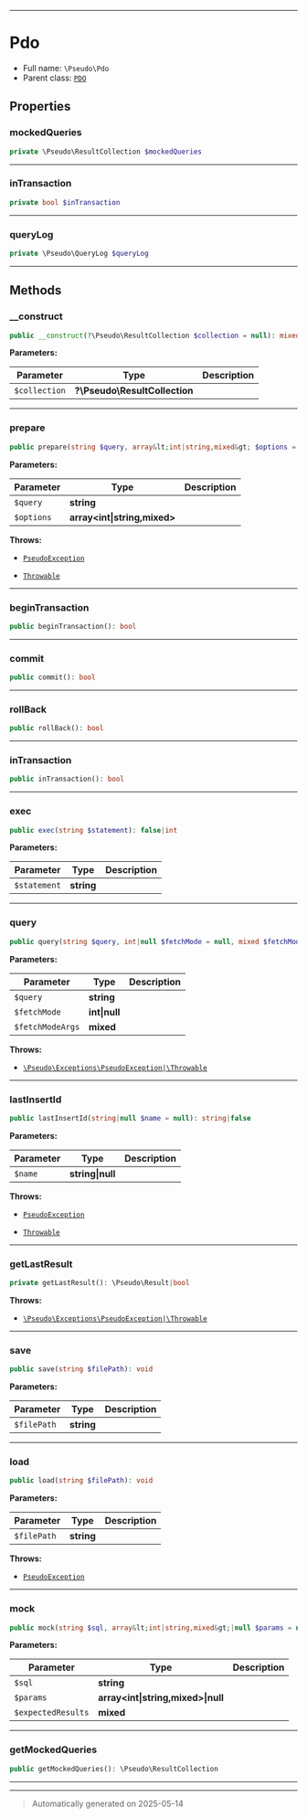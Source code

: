 ***

# Pdo





* Full name: `\Pseudo\Pdo`
* Parent class: [`PDO`](../PDO.md)



## Properties


### mockedQueries



```php
private \Pseudo\ResultCollection $mockedQueries
```






***

### inTransaction



```php
private bool $inTransaction
```






***

### queryLog



```php
private \Pseudo\QueryLog $queryLog
```






***

## Methods


### __construct



```php
public __construct(?\Pseudo\ResultCollection $collection = null): mixed
```








**Parameters:**

| Parameter | Type | Description |
|-----------|------|-------------|
| `$collection` | **?\Pseudo\ResultCollection** |  |





***

### prepare



```php
public prepare(string $query, array&lt;int|string,mixed&gt; $options = []): \Pseudo\PdoStatement
```








**Parameters:**

| Parameter | Type | Description |
|-----------|------|-------------|
| `$query` | **string** |  |
| `$options` | **array<int&#124;string,mixed>** |  |




**Throws:**

- [`PseudoException`](./Exceptions/PseudoException.md)

- [`Throwable`](../Throwable.md)



***

### beginTransaction



```php
public beginTransaction(): bool
```












***

### commit



```php
public commit(): bool
```












***

### rollBack



```php
public rollBack(): bool
```












***

### inTransaction



```php
public inTransaction(): bool
```












***

### exec



```php
public exec(string $statement): false|int
```








**Parameters:**

| Parameter | Type | Description |
|-----------|------|-------------|
| `$statement` | **string** |  |





***

### query



```php
public query(string $query, int|null $fetchMode = null, mixed $fetchModeArgs): \Pseudo\PdoStatement
```








**Parameters:**

| Parameter | Type | Description |
|-----------|------|-------------|
| `$query` | **string** |  |
| `$fetchMode` | **int&#124;null** |  |
| `$fetchModeArgs` | **mixed** |  |




**Throws:**

- [`\Pseudo\Exceptions\PseudoException|\Throwable`](./Exceptions/PseudoException|/Throwable.md)



***

### lastInsertId



```php
public lastInsertId(string|null $name = null): string|false
```








**Parameters:**

| Parameter | Type | Description |
|-----------|------|-------------|
| `$name` | **string&#124;null** |  |




**Throws:**

- [`PseudoException`](./Exceptions/PseudoException.md)

- [`Throwable`](../Throwable.md)



***

### getLastResult



```php
private getLastResult(): \Pseudo\Result|bool
```











**Throws:**

- [`\Pseudo\Exceptions\PseudoException|\Throwable`](./Exceptions/PseudoException|/Throwable.md)



***

### save



```php
public save(string $filePath): void
```








**Parameters:**

| Parameter | Type | Description |
|-----------|------|-------------|
| `$filePath` | **string** |  |





***

### load



```php
public load(string $filePath): void
```








**Parameters:**

| Parameter | Type | Description |
|-----------|------|-------------|
| `$filePath` | **string** |  |




**Throws:**

- [`PseudoException`](./Exceptions/PseudoException.md)



***

### mock



```php
public mock(string $sql, array&lt;int|string,mixed&gt;|null $params = null, mixed $expectedResults = null): void
```








**Parameters:**

| Parameter | Type | Description |
|-----------|------|-------------|
| `$sql` | **string** |  |
| `$params` | **array<int&#124;string,mixed>&#124;null** |  |
| `$expectedResults` | **mixed** |  |





***

### getMockedQueries



```php
public getMockedQueries(): \Pseudo\ResultCollection
```












***


***
> Automatically generated on 2025-05-14
